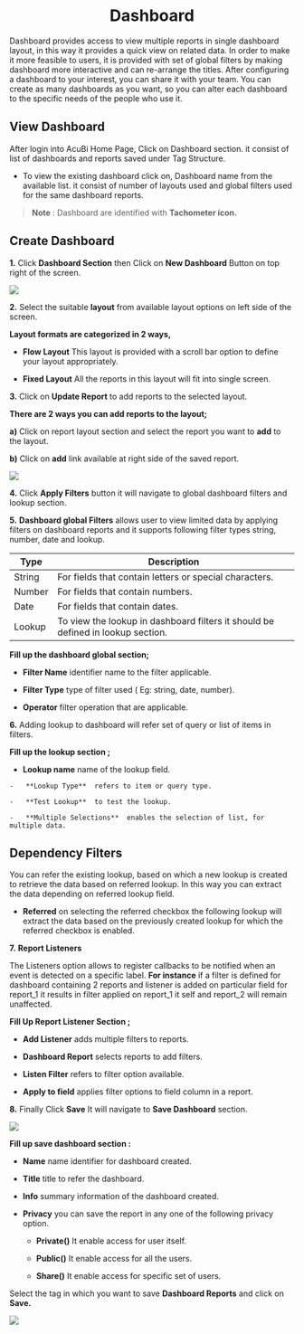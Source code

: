 

<center><h1>Dashboard</h1></center>

Dashboard provides access to view multiple reports in single dashboard layout, in this way it provides a quick view on related data. In order to make it more feasible to users, it is provided with set of global filters by making dashboard more interactive and can re-arrange the titles. After configuring a dashboard to your interest, you can share it with your team. You can create as many dashboards as you want, so you can alter each dashboard to the specific needs of the people who use it.

## View Dashboard

After login into AcuBi Home Page, Click on Dashboard section.
 it consist of list of dashboards and reports saved under Tag Structure.

 - To view the existing dashboard click on, Dashboard name from the available list. it consist of number of layouts used and global filters used for the same dashboard reports.
 
> **Note** : Dashboard are identified with **Tachometer icon.**

## Create Dashboard

**1.** Click    **Dashboard Section**    then Click on **New Dashboard** Button on top right of the screen. 

![
](https://raw.githubusercontent.com/sv18042016/fp1/90511a882ffd694c16d44cb8f74b6f97e9db823e/images/create_dash_ur_1.png)

**2.** Select the suitable **layout** from available layout options on left side of the screen.

   **Layout formats are categorized in 2 ways,**
   
- **Flow Layout** This layout is provided with a scroll bar option to define your layout appropriately.

- **Fixed Layout** All the reports in this layout will fit into single screen.

**3.** Click on **Update Report** to add reports to the selected layout. 

   **There are 2 ways you can add reports to the layout;**

   **a)** Click on report layout section and select the report you want to **add** to the layout.

   **b)** Click on **add** link available at right side of the saved report. 

![
](https://raw.githubusercontent.com/sv18042016/fp1/90511a882ffd694c16d44cb8f74b6f97e9db823e/images/create_dash_ur_2.png)

**4.**  Click **Apply Filters** button it will navigate to  global dashboard filters and lookup section.

 **5.** **Dashboard global Filters** allows user to view limited data by applying filters on dashboard reports and it supports following filter types string, number, date and lookup.
 
|  **Type** | **Description** |
|  ------ | ------ |
|  String | For fields that contain letters or special characters. |
|  Number | For fields that contain numbers. |
|  Date | For fields that contain dates. |
|  Lookup | To view the lookup in dashboard filters it should be defined in lookup section. |

**Fill up the dashboard global section;**

  -   **Filter Name**  identifier name to the filter applicable.

  -   **Filter Type**  type of filter used ( Eg: string, date, number).

  -   **Operator**  filter operation that are applicable.

**6.** Adding lookup to dashboard will refer set of query or list of items in filters.

**Fill up the lookup section ;**

   -   **Lookup name**  name of the lookup field.
   
    -   **Lookup Type**  refers to item or query type.
   
    -   **Test Lookup**  to test the lookup.
   
    -   **Multiple Selections**  enables the selection of list, for multiple data.

   
## Dependency Filters

You can refer the existing lookup, based on which a new lookup is created to retrieve the data based on referred lookup. In this way  you can extract the data depending on referred lookup field.

   -   **Referred** on selecting the referred checkbox the following lookup will extract the data based on the previously created lookup for which the referred checkbox is enabled.
 
**7.** **Report Listeners** 

The Listeners option allows to register callbacks to be notified when an event is detected on a specific label.
**For instance** if a filter is defined for dashboard containing 2 reports and listener is added on particular field for report_1 it results in filter applied on report_1 it self and report_2 will remain unaffected.

**Fill Up Report Listener Section ;**

   -  **Add Listener**  adds multiple filters to reports.

   -   **Dashboard Report**  selects reports to add filters.
    
   -   **Listen Filter**  refers to filter option available.
    
   -   **Apply to field**  applies filter options to field column in a report.
    
**8.** Finally Click **Save** It will navigate to **Save Dashboard** section.

![
](https://raw.githubusercontent.com/sv18042016/fp1/90511a882ffd694c16d44cb8f74b6f97e9db823e/images/create_dash_ur_3.png)

****Fill up save dashboard section :****

   -   **Name**  name identifier for dashboard created.
                              
   -   **Title**  title to refer the dashboard.
    
   -   **Info**  summary information of the dashboard created.
    
   -   **Privacy**  you can save the report in any one of the following privacy option.
    
       -  **Private()** It enable access for user itself.
  
       -  **Public()**   It enable access for all the users. 
  
       -  **Share()** It enable access for specific set of users.
  
Select the tag in which you want to save **Dashboard Reports** and click on **Save.**

![
](https://raw.githubusercontent.com/sv18042016/fp1/90511a882ffd694c16d44cb8f74b6f97e9db823e/images/create_dash_ur_4.png) 

<!--stackedit_data:
eyJoaXN0b3J5IjpbMTg4MTkxNTcyMywxNDM4MjkzMTQwLDEwND
UxNTUwOTIsMTc4NDA0NDgyLDgyMjQzOTA3NCwyMDI4NjgxMzc4
LDU4MTE3NTQ5MCw4NDM5MjA1MTQsLTE4MjUyNzI1MDUsMzg1OT
gzMzgxLDM2ODU5NzQyOSwxMzk2NjI3MTMzLDE5MjIyOTE4MzIs
MTY3NTg4ODUwMCwtMjEwNDc5MjEyLDUwODU1MzUsMjIyMDcyNz
IxXX0=
-->